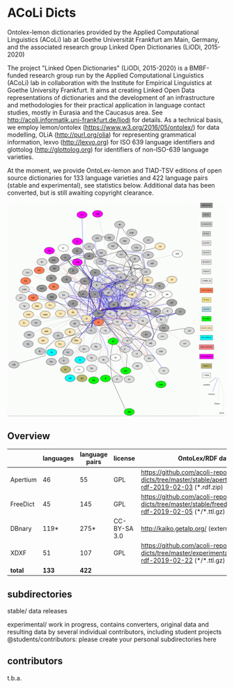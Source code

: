# ACoLi Dicts
Ontolex-lemon dictionaries provided by the Applied Computational Linguistics (ACoLi) lab at Goethe Universität Frankfurt am Main, Germany, and the associated research group Linked Open Dictionaries (LiODi, 2015-2020)

The project "Linked Open Dictionaries" (LiODi, 2015-2020) is a BMBF-funded research group run by the Applied Computational Linguistics (ACoLi) lab in collaboration with the Institute for Empirical Linguistics at Goethe University Frankfurt. It aims at creating Linked Open Data representations of dictionaries and the development of an infrastructure and methodologies for their practical application in language contact studies, mostly in Eurasia and the Caucasus area. See http://acoli.informatik.uni-frankfurt.de/liodi for details. As a technical basis, we employ lemon/ontolex (https://www.w3.org/2016/05/ontolex/) for data modelling, OLiA (http://purl.org/olia) for representing grammatical information, lexvo (http://lexvo.org) for ISO 639 language identifiers and glottolog (http://glottolog.org) for identifiers of non-ISO-639 language varieties.

At the moment, we provide OntoLex-lemon and TIAD-TSV editions of open source dictionaries for 133 language varieties and 422 language pairs (stable and experimental), see statistics below.
Additional data has been converted, but is still awaiting copyright clearance.

![dictionary graph](https://raw.githubusercontent.com/acoli-repo/acoli-dicts/master/dicts-w-legend.gif "Dictionary graph, stable and experimental (dotted lines)")

## Overview
| &nbsp; | languages |  language pairs | license |  OntoLex/RDF data | TIAD/TSV data| comments |
|--|--|--|--|--|--|--|
|Apertium  | 46 | 55 | GPL | https://github.com/acoli-repo/acoli-dicts/tree/master/stable/apertium/apertium-rdf-2019-02-03 (*.rdf.zip) | https://github.com/acoli-repo/acoli-dicts/tree/master/stable/apertium/apertium-rdf-2019-02-03/ (trans*tsv.gz) | modeling based on http://linguistic.linkeddata.es/apertium/, designed for machine translation |
|FreeDict | 45 | 145 | GPL | https://github.com/acoli-repo/acoli-dicts/tree/master/stable/freedict/freedict-rdf-2019-02-05 (\*/*.ttl.gz) | https://github.com/acoli-repo/acoli-dicts/tree/master/stable/freedict/freedict-rdf-2019-02-05 (\*/*.tsv.gz) | plain word lists, user-generated content |
|DBnary | 119* | 275* | CC-BY-SA 3.0 | http://kaiko.getalp.org/ (external) | https://github.com/acoli-repo/acoli-dicts/tree/master/stable/dbnary/dbnary-tiad-2019-02-16 (\*.tsv.gz) | * counted only language pairs with 10,000 entries, user-generated content |
|XDXF | 51 | 107 | GPL |https://github.com/acoli-repo/acoli-dicts/tree/master/experimental/xdxf/xdxf-rdf-2019-02-22 (\*/\*.ttl.gz) | https://github.com/acoli-repo/acoli-dicts/tree/master/experimental/xdxf/xdxf-rdf-2019-02-22 (\*/\*.tsv.gz) | experimental |
| **total** | **133** | **422**

## subdirectories

stable/
data releases

experimental/ 
work in progress, contains converters, original data and resulting data by several individual contributors, including student projects
@students/contributors: please create your personal subdirectories here

## contributors

t.b.a.

